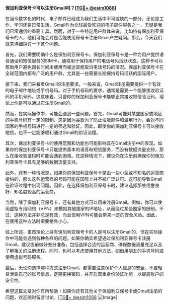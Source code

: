 **保加利亚保号卡可以注册Gmail吗？[[TG💪+ @esim1088](https://t.me/s/esim1088)]**

在当今数字化的时代，电子邮件已经成为我们生活中不可或缺的一部分。无论是工作、学习还是日常生活，Gmail作为全球最受欢迎的电子邮件服务之一，无疑是我们日常通信的重要工具。然而，对于一些特定用户群体来说，比如持有保加利亚保号卡的人，他们可能会对是否能使用保号卡注册Gmail产生疑问。那么，今天我们就来详细探讨一下这个问题。

首先，我们需要明确什么是保加利亚保号卡。保加利亚保号卡是一种为用户提供语音通话和短信服务的SIM卡，通常用于保持用户的电话号码活跃状态。这种卡可以帮助用户避免因长时间未使用而被运营商取消电话号码的情况。保加利亚保号卡在全球范围内都有广泛的用户群，尤其是一些需要长期保持号码活跃的国际用户。

接下来，我们来看看Gmail的注册要求。一般来说，Gmail注册需要提供一个有效的电子邮件地址或手机号码。对于手机号码的要求，通常是需要一个能够接收验证码的手机号码。这意味着，只要你的保加利亚保号卡能够正常接收短信验证码，理论上你是可以通过它注册Gmail的。

然而，在实际操作中，可能会遇到一些问题。首先，Gmail可能对某些国家或地区的手机号码有一定的限制。这是因为谷歌为了防止垃圾邮件和滥用行为，会对不同国家的手机号码进行一定的筛选和验证。因此，即使你的保加利亚保号卡可以接收短信，也不一定能够顺利通过Gmail的验证流程。

其次，保加利亚保号卡的使用范围和功能也可能影响其在Gmail注册中的表现。如果你的保加利亚保号卡只能提供基本的语音和短信服务，而没有数据流量支持，那么在接收验证码时可能会遇到困难。在这种情况下，建议你在注册前确保你的保加利亚保号卡具有足够的数据流量支持。

此外，还有一种情况是，如果你的保加利亚保号卡是由一些小型或不知名的运营商提供的，那么这些运营商的号码可能在国际上并不被广泛认可。这可能导致Gmail在验证过程中出现问题。因此，在选择保加利亚保号卡时，建议选择那些信誉良好、知名度较高的运营商。

当然，除了保加利亚保号卡，还有其他方式可以用来注册Gmail。例如，你可以使用虚拟专用网络（VPN）来模拟其他国家的IP地址，从而绕过某些国家的限制。不过，这种方法并非总是有效，而且使用VPN可能会带来一定的安全风险。因此，在使用这种方法时需要格外小心。

综上所述，虽然理论上持有保加利亚保号卡的人是可以注册Gmail的，但在实际操作中可能会遇到各种各样的问题。如果你确实希望通过保加利亚保号卡注册Gmail，建议提前做好充分准备，包括选择合适的运营商、确保数据流量充足以及了解相关的注册流程。同时，也可以考虑使用其他方法，如借用朋友的手机号码或使用虚拟号码服务。

最后，无论你选择哪种方式注册Gmail，都需要注意保护个人信息的安全。不要轻易泄露自己的账号信息，定期更换密码，并开启双重身份验证功能，以提高账户的安全性。

希望这篇文章对你有所帮助！如果你还有其他关于保加利亚保号卡或Gmail注册的问题，欢迎随时留言讨论。[[TG💪+ @esim1088](https://t.me/s/esim1088) ![Image](https://i.postimg.cc/4NQfJmqS/Snipaste-2025-05-13-00-14-12.png)]